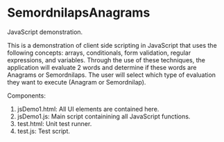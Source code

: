 # SemordnilapsAnagrams
JavaScript demonstration.

This is a demonstration of client side scripting in JavaScript that uses the following concepts: arrays, conditionals, form validation, regular expressions, and variables. Through the use of these techniques, the application will evaluate 2 words and determine if these words are Anagrams or Semordnilaps. The user will select which type of evaluation they want to execute (Anagram or Semordnilap).

Components:
1. jsDemo1.html: All UI elements are contained here.
2. jsDemo1.js: Main script containining all JavaScript functions.
3. test.html: Unit test runner.
4. test.js: Test script.
